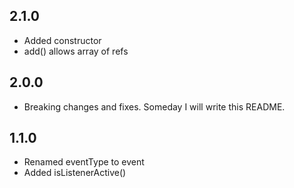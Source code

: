 ## 2.1.0

* Added constructor
* add() allows array of refs

## 2.0.0

* Breaking changes and fixes. Someday I will write this README.

## 1.1.0

* Renamed eventType to event
* Added isListenerActive()